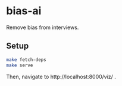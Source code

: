 # bias-ai

Remove bias from interviews.

## Setup

```bash
make fetch-deps
make serve
```

Then, navigate to http://localhost:8000/viz/ .
